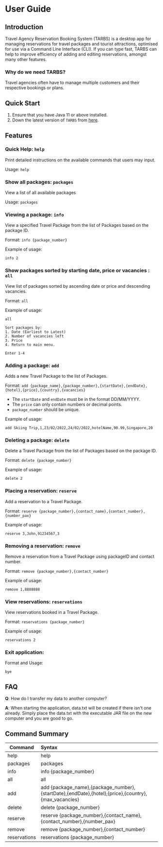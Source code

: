 # User Guide

## Introduction

Travel Agency Reservation Booking System (TARBS) is a desktop app for managing reservations for travel packages and tourist attractions, optimised for use via a Command Line Interface (CLI). If you can type fast, TARBS can help to improve efficiency of adding and editing reservations, amongst many other features.


### Why do we need TARBS?
Travel agencies often have to manage multiple customers and their respective bookings or plans.

## Quick Start

1. Ensure that you have Java 11 or above installed.
1. Down the latest version of `TARBS` from [here](https://github.com/AY2122S2-CS2113-F10-3/tp/releases).

## Features 

### Quick Help: `help`
Print detailed instructions on the available commands that users may input.

Usage: `help`

### Show all packages: `packages`

View a list of all available packages

Usage: `packages`

### Viewing a package: `info`
View a specified Travel Package from the list of Packages based on the package ID.

Format: `info {package_number}`

Example of usage:

`info 2`

### Show packages sorted by starting date, price or vacancies : `all` 
View list of packages sorted by ascending date or price and descending vacancies. 

Format: `all` 

Example of usage:
```
all

Sort packages by:
1. Date (Earliest to Latest) 
2. Number of vacancies left
3. Price
4. Return to main menu.

Enter 1-4
```




### Adding a package: `add`
Adds a new Travel Package to the list of Packages.

Format: `add {package_name},{package_number},{startDate},{endDate},{hotel},{price},{country},{vacancies}`

* The `startDate` and `endDate` must be in the format DD/MM/YYYY.
* The `price` can only contain numbers or decimal points.
* `package_number` should be unique. 


Example of usage: 

`add Skiing Trip,1,23/02/2022,24/02/2022,hotelName,90.99,Singapore,20`


### Deleting a package: `delete`
Delete a Travel Package from the list of Packages based on the package ID.

Format: `delete {package_number}`

Example of usage: 

`delete 2`

### Placing a reservation: `reserve`
Add a reservation to a Travel Package.

Format: `reserve {package_number},{contact_name},{contact_number},{number_pax}`

Example of usage: 

`reserve 3,John,91234567,3`

### Removing a reservation: `remove`
Remove a reservation from a Travel Package using packageID and contact number. 

Format: `remove {package_number},{contact_number}`

Example of usage: 

`remove 1,8888888`

### View reservations: `reservations`
View reservations booked in a Travel Package.

Format: `reservations {package_number}`

Example of usage: 

`reservations 2`

### Exit application:
Format and Usage:
```
bye
```

## FAQ

**Q**: How do I transfer my data to another computer? 

**A**: When starting the application, data.txt will be created if there isn't one already. Simply place the data.txt with the executable JAR file on the new computer and you are good to go. 



## Command Summary


| Command | Syntax                                                                                          |
| --- |:------------------------------------------------------------------------------------------------|
| help | help                                                                                            |
| packages | packages                                                                                        |
| info | info {package_number}                                                                               |
| all | all                                                                                             | 
| add | add {package_name},{package_number},{startDate},{endDate},{hotel},{price},{country},{max_vacancies} |
| delete | delete {package_number}                                                                             |
| reserve  | reserve {package_number},{contact_name},{contact_number},{number_pax}                               |
| remove | remove {package_number},{contact_number}                                                            |
| reservations | reservations {package_number}                                                                       |



